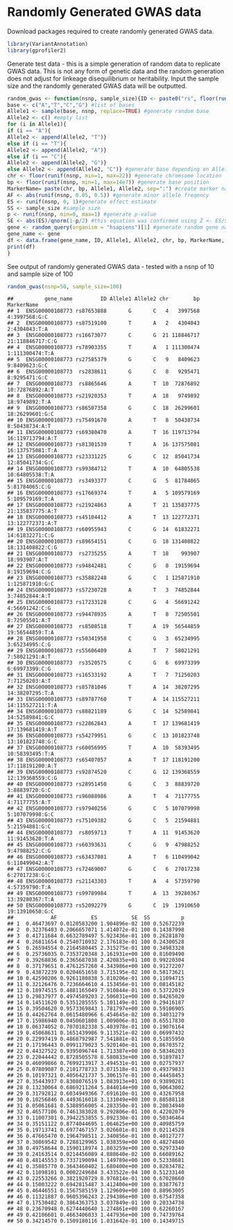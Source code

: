 Randomly Generated GWAS data
================

Download packages required to create randomly generated GWAS data.

``` r
library(VariantAnnotation)
library(gprofiler2)
```

Generate test data - this is a simple generation of random data to
replicate GWAS data. This is not any form of genetic data and the random
generation does not adjust for linkeage disequilibrium or heritability.
Input the sample size and the randomly generated GWAS data will be
outputted.

``` r
random_gwas <- function(nsnp, sample_size){ID <- paste0("rs", floor(runif(nsnp, min=1, max=1e8))) #generate random rsid
base <- c("A","T","C","G") #list of bases
Allele1 <- sample(base, nsnp, replace=TRUE) #generate random base
Allele2 <- c() #empty list
for (i in Allele1){
if (i == "A"){
Allele2 <- append(Allele2, "T")}
else if (i == "T"){
Allele2 <- append(Allele2, "A")}
else if (i == "C"){
Allele2 <- append(Allele2, "G")}
else Allele2 <- append(Allele2, "C")} #generate base depending on Allele1 base
chr <- floor(runif(nsnp, min=1, max=22)) #generate chromsome location
bp <- floor(runif(nsnp, min=1, max=14e7)) #generate base position
MarkerName= paste(chr, bp, Allele1, Allele2, sep=":") #create marker name
AF <- abs(runif(nsnp, 0.05, 0.5)) #generate minor allele freqency
ES <- runif(nsnp, 0, 1)#generate effect estimate
SS <- sample_size #sample size
p <- runif(nsnp, min=0, max=1) #generate p-value
SE <- abs(ES)/qnorm(1-p/2) #this equation was confirmed using Z <- ES/SE and check <- 2*pnorm( Z, lower=F )
gene <- random_query(organism = "hsapiens")[1] #generate random gene name
gene_name <- gene
df <- data.frame(gene_name, ID, Allele1, Allele2, chr, bp, MarkerName, AF, ES, SE, SS, p) #create dataframe of all values for GWAS
print(df)
}
```

See output of randomly generated GWAS data - tested with a nsnp of 10
and sample size of 100

``` r
random_gwas(nsnp=50, sample_size=100)
```

    ##          gene_name         ID Allele1 Allele2 chr        bp       MarkerName
    ## 1  ENSG00000108773 rs87653888       G       C   4   3997568    4:3997568:G:C
    ## 2  ENSG00000108773 rs87519100       T       A   2   4304043    2:4304043:T:A
    ## 3  ENSG00000108773 rs16673077       C       G  21 118846717 21:118846717:C:G
    ## 4  ENSG00000108773 rs78903355       T       A   1 111300474  1:111300474:T:A
    ## 5  ENSG00000108773 rs27585379       G       C   9   8409623    9:8409623:G:C
    ## 6  ENSG00000108773  rs2838611       G       C   8   9295471    8:9295471:G:C
    ## 7  ENSG00000108773  rs8865646       A       T  10  72876892  10:72876892:A:T
    ## 8  ENSG00000108773 rs21920353       T       A  18   9749892   18:9749892:T:A
    ## 9  ENSG00000108773 rs86507358       G       C  18  26299601  18:26299601:G:C
    ## 10 ENSG00000108773 rs75491670       A       T   8  50438734   8:50438734:A:T
    ## 11 ENSG00000108773 rs69380470       A       T  16 119713794 16:119713794:A:T
    ## 12 ENSG00000108773 rs81301539       T       A  16 137575081 16:137575081:T:A
    ## 13 ENSG00000108773 rs23331225       G       C  12  85041734  12:85041734:G:C
    ## 14 ENSG00000108773 rs99384712       T       A  10  64805538  10:64805538:T:A
    ## 15 ENSG00000108773  rs3493377       C       G   5  81784065   5:81784065:C:G
    ## 16 ENSG00000108773 rs17669374       T       A   5 109579169  5:109579169:T:A
    ## 17 ENSG00000108773 rs21924863       A       T  21 135837775 21:135837775:A:T
    ## 18 ENSG00000108773 rs45104412       A       T  13 122772371 13:122772371:A:T
    ## 19 ENSG00000108773 rs60955943       C       G  14  61832271  14:61832271:C:G
    ## 20 ENSG00000108773 rs89654151       C       G  18 131408822 18:131408822:C:G
    ## 21 ENSG00000108773  rs2735255       A       T  18    993907    18:993907:A:T
    ## 22 ENSG00000108773 rs94842481       C       G   8  19159694   8:19159694:C:G
    ## 23 ENSG00000108773 rs35882248       G       C   1 125871910  1:125871910:G:C
    ## 24 ENSG00000108773 rs57230728       A       T   3  74852844   3:74852844:A:T
    ## 25 ENSG00000108773 rs17233128       C       G   4  56691242   4:56691242:C:G
    ## 26 ENSG00000108773 rs94478935       A       T   8  72505501   8:72505501:A:T
    ## 27 ENSG00000108773  rs8508518       T       A  19  56544859  19:56544859:T:A
    ## 28 ENSG00000108773 rs50341958       C       G   3  65234995   3:65234995:C:G
    ## 29 ENSG00000108773 rs55606409       A       T   7  58021291   7:58021291:A:T
    ## 30 ENSG00000108773  rs3520575       C       G   6  69973399   6:69973399:C:G
    ## 31 ENSG00000108773 rs16533192       A       T   7  71250203   7:71250203:A:T
    ## 32 ENSG00000108773 rs85781046       T       A  14  38207295  14:38207295:T:A
    ## 33 ENSG00000108773 rs89787760       T       A  14 115527211 14:115527211:T:A
    ## 34 ENSG00000108773 rs88821189       G       C  14  52589841  14:52589841:G:C
    ## 35 ENSG00000108773 rs22862843       A       T  17 139681419 17:139681419:A:T
    ## 36 ENSG00000108773 rs54279951       G       C  13 101823748 13:101823748:G:C
    ## 37 ENSG00000108773 rs60056995       T       A  10  58393495  10:58393495:T:A
    ## 38 ENSG00000108773 rs65407057       A       T  17 118191200 17:118191200:A:T
    ## 39 ENSG00000108773 rs92874520       C       G  12 139368559 12:139368559:C:G
    ## 40 ENSG00000108773 rs28951450       G       C   3  88839720   3:88839720:G:C
    ## 41 ENSG00000108773 rs96088986       A       T   4  71177755   4:71177755:A:T
    ## 42 ENSG00000108773 rs97940256       G       C   5 107079998  5:107079998:G:C
    ## 43 ENSG00000108773 rs75109382       G       C   5  21594881   5:21594881:G:C
    ## 44 ENSG00000108773  rs8059713       T       A  11  91453620  11:91453620:T:A
    ## 45 ENSG00000108773 rs60393631       C       G   9  47988252   9:47988252:C:G
    ## 46 ENSG00000108773 rs63437081       A       T   6 110499042  6:110499042:A:T
    ## 47 ENSG00000108773 rs72469007       G       C   6  27017238   6:27017238:G:C
    ## 48 ENSG00000108773 rs21143303       T       A   4  57359790   4:57359790:T:A
    ## 49 ENSG00000108773 rs99789984       T       A  13  39280367  13:39280367:T:A
    ## 50 ENSG00000108773 rs52092279       G       C  19  13910650  19:13910650:G:C
    ##            AF           ES           SE  SS          p
    ## 1  0.46473697 0.0120583200 1.904896e-02 100 0.52672239
    ## 2  0.32376403 0.2066657071 1.414072e-01 100 0.14387998
    ## 3  0.41711684 0.6632789497 5.923436e-01 100 0.26281870
    ## 4  0.26811654 0.2540710932 2.176183e-01 100 0.24300528
    ## 5  0.26594554 0.2164580445 2.315275e-01 100 0.34983328
    ## 6  0.25736035 0.7353720348 3.161931e+00 100 0.81609490
    ## 7  0.39268836 0.2365687038 2.420835e+01 100 0.99220304
    ## 8  0.37179651 0.4761257260 4.343986e+00 100 0.91272207
    ## 9  0.43872239 0.0204651658 3.715195e-02 100 0.58173621
    ## 10 0.42590206 0.9261180838 5.810206e-01 100 0.11094715
    ## 11 0.32126476 0.7236664610 4.153456e-01 100 0.08145182
    ## 12 0.18974515 0.4881165049 7.910844e-01 100 0.53722019
    ## 13 0.29837977 0.4974589203 2.506031e+00 100 0.84265020
    ## 14 0.14511620 0.5351285555 5.101149e-01 100 0.29416187
    ## 15 0.39504620 0.9573369843 1.781797e+00 100 0.59106905
    ## 16 0.44262764 0.0615480966 6.454645e-02 100 0.34031279
    ## 17 0.15986940 0.0450601808 1.009006e-01 100 0.65517830
    ## 18 0.06374052 0.7070182338 5.403978e-01 100 0.19076164
    ## 19 0.45068631 0.1651439986 9.113521e-02 100 0.06997432
    ## 20 0.22997419 0.4868792987 7.541881e-01 100 0.51855950
    ## 21 0.17196443 0.0991179023 5.920140e-01 100 0.86703572
    ## 22 0.44327522 0.9395096744 1.713387e+00 100 0.58346203
    ## 23 0.22044442 0.8728505578 8.580833e+00 100 0.91897817
    ## 24 0.46099866 0.7699213917 3.494531e-01 100 0.02757937
    ## 25 0.07809087 0.2101778733 3.071518e-01 100 0.49379833
    ## 26 0.10197321 0.4056421737 5.306157e-01 100 0.44458453
    ## 27 0.35443937 0.8308076519 1.083913e+01 100 0.93890281
    ## 28 0.13230064 0.6869211264 5.844014e+00 100 0.90643002
    ## 29 0.31792812 0.6034949366 7.691610e-01 100 0.43267958
    ## 30 0.10256846 0.4493616018 3.131049e+00 100 0.88588118
    ## 31 0.05061681 0.5388956005 4.283350e-01 100 0.20834940
    ## 32 0.46577106 0.7461383028 9.292806e-01 100 0.42202079
    ## 33 0.11007301 0.3942253855 5.892330e-01 100 0.50346464
    ## 34 0.35151122 0.8774044695 1.064625e+00 100 0.40985759
    ## 35 0.19713741 0.6977467157 3.026601e-01 100 0.02114528
    ## 36 0.47665470 0.1964798511 2.340856e-01 100 0.40127277
    ## 37 0.30869542 0.7288129965 1.038359e+00 100 0.48274840
    ## 38 0.49758644 0.1590118974 1.803259e+00 100 0.92973340
    ## 39 0.24163514 0.0214456089 4.888640e-02 100 0.66089162
    ## 40 0.48145553 0.7337190094 1.149789e+00 100 0.52338681
    ## 41 0.35885770 0.3643460402 1.680400e+00 100 0.82834782
    ## 42 0.11098101 0.0002249684 3.433522e-04 100 0.51233140
    ## 43 0.22553266 0.3821920729 8.976814e-01 100 0.67028660
    ## 44 0.15003222 0.6942815487 3.412400e+00 100 0.83877673
    ## 45 0.46446551 0.1567585159 1.129609e+00 100 0.88963005
    ## 46 0.11321887 0.9605396243 2.294386e+00 100 0.67547358
    ## 47 0.17530482 0.3864363753 3.037849e-01 100 0.20334738
    ## 48 0.23670948 0.6274440640 1.274861e+00 100 0.62260167
    ## 49 0.42106601 0.4663406033 1.447936e+00 100 0.74739764
    ## 50 0.34214570 0.1509180116 1.031642e-01 100 0.14349715
